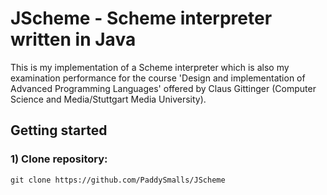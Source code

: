 # JScheme - Scheme interpreter written in Java

This is my implementation of a Scheme interpreter which is also my examination performance for the course 
'Design and implementation of Advanced Programming Languages' offered by Claus Gittinger 
(Computer Science and Media/Stuttgart Media University).

## Getting started

### 1) Clone repository:
```git clone https://github.com/PaddySmalls/JScheme```
